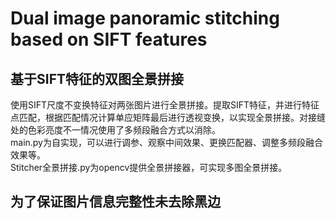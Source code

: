# Dual image panoramic stitching based on SIFT features
## 基于SIFT特征的双图全景拼接

使用SIFT尺度不变换特征对两张图片进行全景拼接。提取SIFT特征，并进行特征点匹配，根据匹配情况计算单应矩阵最后进行透视变换，以实现全景拼接。对接缝处的色彩亮度不一情况使用了多频段融合方式以消除。<br/>
main.py为自实现，可以进行调参、观察中间效果、更换匹配器、调整多频段融合效果等。<br/>
Stitcher全景拼接.py为opencv提供全景拼接器，可实现多图全景拼接。<br/>

## 为了保证图片信息完整性未去除黑边
